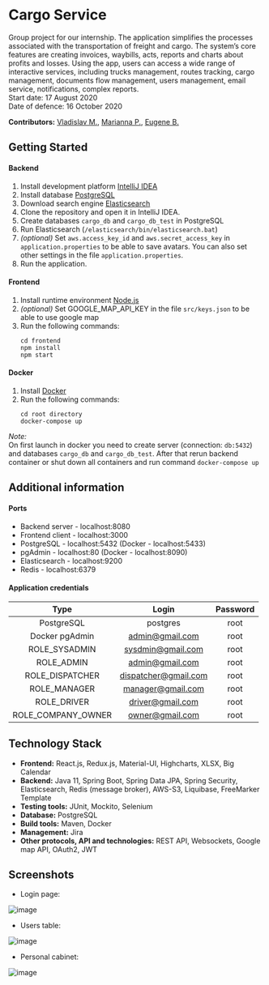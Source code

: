 # Cargo Service
Group project for our internship.
The application simplifies the processes associated with the transportation of freight and cargo. 
The system’s core features are creating invoices, waybills, acts, reports and charts about profits and losses. Using the app, users can access a wide range of interactive services, including trucks management, routes tracking, cargo management, documents flow management, users management, email service, notifications, complex reports.<br/>
Start date: 17 August 2020<br/>
Date of defence: 16 October 2020<br/>

**Contributors:** [Vladislav M.](https://github.com/Revollutiion), [Marianna P.](https://github.com/Rigvende), [Eugene B.](https://github.com/BeG-by)

## Getting Started
#### Backend
1) Install development platform [IntelliJ IDEA](https://www.jetbrains.com/idea/download/#section=windows)
2) Install database [PostgreSQL](https://www.postgresql.org/download/)
3) Download search engine [Elasticsearch](https://www.elastic.co/downloads/elasticsearch)
4) Clone the repository and open it in IntelliJ IDEA.
5) Create databases `cargo_db` and `cargo_db_test` in PostgreSQL
6) Run Elasticsearch (`/elasticsearch/bin/elasticsearch.bat`)
7) _(optional)_ Set `aws.access_key_id` and `aws.secret_access_key` in `application.properties` to be able to save avatars. You can also set other settings in the file `application.properties`.
8) Run the application.

#### Frontend
1) Install runtime environment [Node.js](https://nodejs.org/en/download/)
2) _(optional)_ Set GOOGLE_MAP_API_KEY in the file `src/keys.json` to be able to use google map
3) Run the following commands:
    ```
    cd frontend
    npm install
    npm start
    ```

#### Docker
1) Install [Docker](https://docs.docker.com/get-docker/)
2) Run the following commands:
   ```
   cd root directory
   docker-compose up
   ```

_Note:_<br>
On first launch in docker you need to create server (connection: `db:5432`) and databases `cargo_db` and `cargo_db_test`. After that rerun backend container or shut down all containers and run command `docker-compose up`

## Additional information

#### Ports
* Backend server - localhost:8080
* Frontend client - localhost:3000
* PostgreSQL - localhost:5432 (Docker - localhost:5433)
* pgAdmin - localhost:80 (Docker - localhost:8090)
* Elasticsearch - localhost:9200
* Redis - localhost:6379

#### Application credentials

Type| Login | Password | 
:---: | :---: | :---: |
PostgreSQL | postgres| root |
Docker pgAdmin  | admin@gmail.com | root |
ROLE_SYSADMIN |sysdmin@gmail.com | root |
ROLE_ADMIN | admin@gmail.com | root |
ROLE_DISPATCHER | dispatcher@gmail.com | root |
ROLE_MANAGER | manager@gmail.com | root |
ROLE_DRIVER | driver@gmail.com | root |
ROLE_COMPANY_OWNER | owner@gmail.com | root |

## Technology Stack 
* **Frontend:** React.js, Redux.js, Material-UI, Highcharts, XLSX, Big Calendar
* **Backend:** Java 11, Spring Boot, Spring Data JPA, Spring Security, Elasticsearch, Redis (message broker), AWS-S3, Liquibase, FreeMarker Template
* **Testing tools:** JUnit, Mockito, Selenium
* **Database:** PostgreSQL
* **Build tools:** Maven, Docker
* **Management:** Jira
* **Other protocols, API and technologies:** REST API, Websockets, Google map API, OAuth2, JWT

## Screenshots
* Login page:

![image](/../screenshots/images/login.png "Login")

* Users table:

![image](/../screenshots/images/users.png "Users table")

* Personal cabinet:

![image](/../screenshots/images/cabinet.png "Account")
